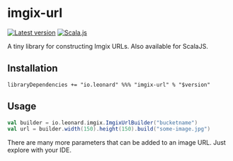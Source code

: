 # imgix-url

[![Latest version](https://index.scala-lang.org/leonardehrenfried/imgix-url-scala/imgix-url/latest.svg?style=flat-square)](https://index.scala-lang.org/leonardehrenfried/imgix-url-scala/imgix-url)
[![Scala.js](https://www.scala-js.org/assets/badges/scalajs-1.0.0-M2.svg?style=flat-square)](https://www.scala-js.org)

A tiny library for constructing Imgix URLs. Also available for ScalaJS.

## Installation

```
libraryDependencies += "io.leonard" %%% "imgix-url" % "$version"
```

## Usage

```scala
val builder = io.leonard.imgix.ImgixUrlBuilder("bucketname")
val url = builder.width(150).height(150).build("some-image.jpg")
```

There are many more parameters that can be added to an image URL. Just explore with 
your IDE.

